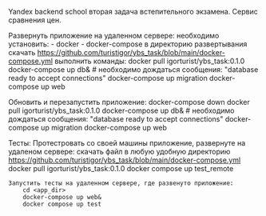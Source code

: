 Yandex backend school вторая задача встепительного экзамена. Сервис сравнения цен.

Развернуть приложение на удаленном сервере:
    необходимо установить:
        - docker
        - docker-compose
    в директорию развертывания скачать https://github.com/turistigor/ybs_task/blob/main/docker-compose.yml
    выполнить команды:
        docker pull igorturist/ybs_task:0.1.0
        docker-compose up db&  # необходимо дождаться сообщения: "database ready to accept connections"
        docker-compose up migration
        docker-compose up web

Обновить и перезапустить приложение:
    docker-compose down
    docker pull igorturist/ybs_task:0.1.0
    docker-compose up db&  # необходимо дождаться сообщения: "database ready to accept connections"
    docker-compose up migration
    docker-compose up web

 Тесты:
    Протестровать со своей машины приложение, развернуте на удаленом сервере:
        скачать файл в любую удобную директорию https://github.com/turistigor/ybs_task/blob/main/docker-compose.yml
        docker pull igorturist/ybs_task:0.1.0
        docker compose up test_remote

    Запустить тесты на удаленном сервере, где развенуто приложение:
        cd <app_dir>
        docker-compose up web&
        docker compose up test